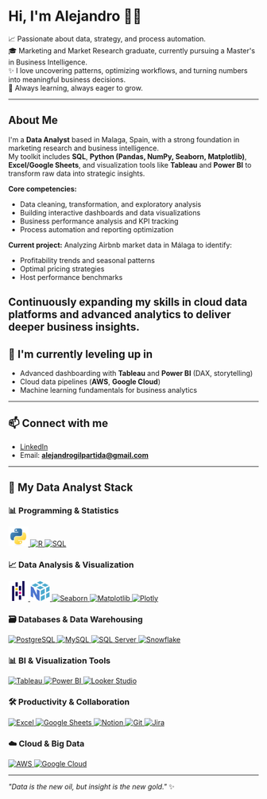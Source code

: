 # Hi, I'm Alejandro 👋🏻

📈 Passionate about data, strategy, and process automation.  
🎓 Marketing and Market Research graduate, currently pursuing a Master's in Business Intelligence.  
✨ I love uncovering patterns, optimizing workflows, and turning numbers into meaningful business decisions.  
🚀 Always learning, always eager to grow.

---

## About Me

I'm a **Data Analyst** based in Malaga, Spain, with a strong foundation in marketing research and business intelligence.  
My toolkit includes **SQL**, **Python (Pandas, NumPy, Seaborn, Matplotlib)**, **Excel/Google Sheets**, and visualization tools like **Tableau** and **Power BI** to transform raw data into strategic insights.

**Core competencies:**
- Data cleaning, transformation, and exploratory analysis
- Building interactive dashboards and data visualizations
- Business performance analysis and KPI tracking
- Process automation and reporting optimization

**Current project:** Analyzing Airbnb market data in Málaga to identify:
- Profitability trends and seasonal patterns
- Optimal pricing strategies
- Host performance benchmarks

Continuously expanding my skills in **cloud data platforms** and **advanced analytics** to deliver deeper business insights.
---

## 🌱 I'm currently leveling up in
- Advanced dashboarding with **Tableau** and **Power BI** (DAX, storytelling)
- Cloud data pipelines (**AWS**, **Google Cloud**)
- Machine learning fundamentals for business analytics

---

## 📫 Connect with me
- [LinkedIn](https://www.linkedin.com/in/alejandrogilpartida/)
- Email: **alejandrogilpartida@gmail.com**

---

## 🚀 My Data Analyst Stack

<p align="left">

### 📊 Programming & Statistics
<a href="https://www.python.org/" target="_blank" rel="noreferrer">
  <img src="https://raw.githubusercontent.com/devicons/devicon/master/icons/python/python-original.svg" alt="Python" width="40" height="40"/>
</a>
<a href="https://www.r-project.org/" target="_blank" rel="noreferrer">
  <img src="https://www.r-project.org/logo/Rlogo.svg" alt="R" width="40" height="40"/>
</a>
<a href="https://en.wikipedia.org/wiki/SQL" target="_blank" rel="noreferrer">
  <img src="https://upload.wikimedia.org/wikipedia/commons/thumb/d/d7/Sql_data_base_with_logo.svg/1200px-Sql_data_base_with_logo.svg.png" alt="SQL" width="auto" height="30"/>
</a>

### 📈 Data Analysis & Visualization
<a href="https://pandas.pydata.org/" target="_blank" rel="noreferrer">
  <img src="https://raw.githubusercontent.com/devicons/devicon/2ae2a900d2f041da66e950e4d48052658d850630/icons/pandas/pandas-original.svg" alt="Pandas" width="40" height="40"/>
</a>
<a href="https://numpy.org/" target="_blank" rel="noreferrer">
  <img src="https://raw.githubusercontent.com/devicons/devicon/2ae2a900d2f041da66e950e4d48052658d850630/icons/numpy/numpy-original.svg" alt="NumPy" width="40" height="40"/>
</a>
<a href="https://seaborn.pydata.org/" target="_blank" rel="noreferrer">
  <img src="https://seaborn.pydata.org/_static/logo-wide-lightbg.svg" alt="Seaborn" width="80" height="40"/>
</a>
<a href="https://matplotlib.org/" target="_blank" rel="noreferrer">
  <img src="https://upload.wikimedia.org/wikipedia/commons/thumb/8/84/Matplotlib_icon.svg/1200px-Matplotlib_icon.svg.png" alt="Matplotlib" width="40" height="40"/>
</a>
<a href="https://plotly.com/" target="_blank" rel="noreferrer">
  <img src="https://images.plot.ly/logo/new-branding/plotly-logomark.png" alt="Plotly" width="40" height="40"/>
</a>

### 🗃️ Databases & Data Warehousing
<a href="https://www.postgresql.org/" target="_blank" rel="noreferrer">
  <img src="https://cdn.jsdelivr.net/gh/devicons/devicon/icons/postgresql/postgresql-original.svg" alt="PostgreSQL" width="40" height="40"/>
</a>
<a href="https://www.mysql.com/" target="_blank" rel="noreferrer">
  <img src="https://cdn.jsdelivr.net/gh/devicons/devicon/icons/mysql/mysql-original.svg" alt="MySQL" width="40" height="40"/>
</a>
<a href="https://www.microsoft.com/en-us/sql-server" target="_blank" rel="noreferrer">
  <img src="https://cdn.jsdelivr.net/gh/devicons/devicon/icons/microsoftsqlserver/microsoftsqlserver-plain.svg" alt="SQL Server" width="40" height="40"/>
</a>
<a href="https://www.snowflake.com/" target="_blank" rel="noreferrer">
  <img src="https://upload.wikimedia.org/wikipedia/commons/thumb/f/ff/Snowflake_Logo.svg/2560px-Snowflake_Logo.svg.png" alt="Snowflake" width="auto" height="30"/>
</a>

### 📊 BI & Visualization Tools
<a href="https://www.tableau.com/" target="_blank" rel="noreferrer">
  <img src="https://cdn.worldvectorlogo.com/logos/tableau-software.svg" alt="Tableau" width="40" height="40"/>
</a>
<a href="https://powerbi.microsoft.com/" target="_blank" rel="noreferrer">
  <img src="https://upload.wikimedia.org/wikipedia/commons/thumb/c/cf/New_Power_BI_Logo.svg/1024px-New_Power_BI_Logo.svg.png" alt="Power BI" width="40" height="40"/>
</a>
<a href="https://lookerstudio.google.com/" target="_blank" rel="noreferrer">
  <img src="https://images.crunchbase.com/image/upload/c_pad,h_256,w_256,f_auto,q_auto:eco,dpr_1/jqycac4nitgaoauawrxg" alt="Looker Studio" width="40" height="40"/>
</a>

### 🛠️ Productivity & Collaboration
<a href="https://www.microsoft.com/en-us/microsoft-365/excel" target="_blank" rel="noreferrer">
  <img src="https://upload.wikimedia.org/wikipedia/commons/3/34/Microsoft_Office_Excel_%282019%E2%80%93present%29.svg" alt="Excel" width="40" height="40"/>
</a>
<a href="https://www.google.com/sheets/about/" target="_blank" rel="noreferrer">
  <img src="https://upload.wikimedia.org/wikipedia/commons/3/30/Google_Sheets_logo_%282014-2020%29.svg" alt="Google Sheets" width="40" height="40"/>
</a>
<a href="https://www.notion.so/" target="_blank" rel="noreferrer">
  <img src="https://upload.wikimedia.org/wikipedia/commons/4/45/Notion_app_logo.png" alt="Notion" width="40" height="40"/>
</a>
<a href="https://git-scm.com/" target="_blank" rel="noreferrer">
  <img src="https://cdn.jsdelivr.net/gh/devicons/devicon/icons/git/git-original.svg" alt="Git" width="40" height="40"/>
</a>
<a href="https://www.atlassian.com/software/jira" target="_blank" rel="noreferrer">
  <img src="https://cdn.worldvectorlogo.com/logos/jira-3.svg" alt="Jira" width="40" height="40"/>
</a>

### ☁️ Cloud & Big Data
<a href="https://aws.amazon.com/" target="_blank" rel="noreferrer">
  <img src="https://cdn.iconscout.com/icon/free/png-256/free-amazon-aws-3521268-2944772.png" alt="AWS" width="40" height="40"/>
</a>
<a href="https://cloud.google.com/" target="_blank" rel="noreferrer">
  <img src="https://cdn.jsdelivr.net/gh/devicons/devicon/icons/googlecloud/googlecloud-original.svg" alt="Google Cloud" width="40" height="40"/>
</a>

</p>

---

_"Data is the new oil, but insight is the new gold."_ ✨
